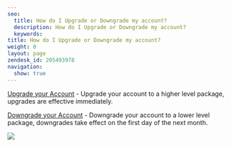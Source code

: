 ```yaml
---
seo:
  title: How do I Upgrade or Downgrade my account?
  description: How do I Upgrade or Downgrade my account?
  keywords:
title: How do I Upgrade or Downgrade my account?
weight: 0
layout: page
zendesk_id: 205493978
navigation:
  show: true
---
```


[Upgrade your Account](https://app.sendgrid.com/settings/billing)&nbsp;- Upgrade your account to a higher level package, upgrades are effective immediately.&nbsp;

[Downgrade your Account](https://app.sendgrid.com/settings/billing)&nbsp;- Downgrade your account to a lower level package, downgrades take effect on the first day of the next month.

![]({{root_url}}/images/2015-05-26_1028.png)

&nbsp;
